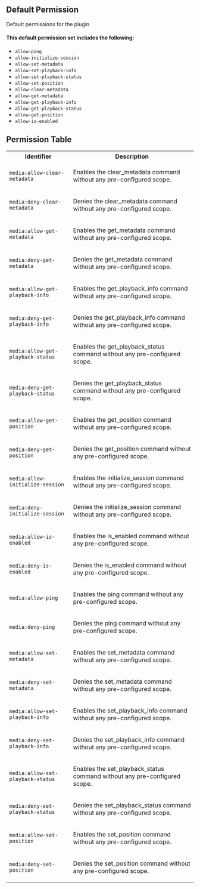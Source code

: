 ## Default Permission

Default permissions for the plugin

#### This default permission set includes the following:

- `allow-ping`
- `allow-initialize-session`
- `allow-set-metadata`
- `allow-set-playback-info`
- `allow-set-playback-status`
- `allow-set-position`
- `allow-clear-metadata`
- `allow-get-metadata`
- `allow-get-playback-info`
- `allow-get-playback-status`
- `allow-get-position`
- `allow-is-enabled`

## Permission Table

<table>
<tr>
<th>Identifier</th>
<th>Description</th>
</tr>


<tr>
<td>

`media:allow-clear-metadata`

</td>
<td>

Enables the clear_metadata command without any pre-configured scope.

</td>
</tr>

<tr>
<td>

`media:deny-clear-metadata`

</td>
<td>

Denies the clear_metadata command without any pre-configured scope.

</td>
</tr>

<tr>
<td>

`media:allow-get-metadata`

</td>
<td>

Enables the get_metadata command without any pre-configured scope.

</td>
</tr>

<tr>
<td>

`media:deny-get-metadata`

</td>
<td>

Denies the get_metadata command without any pre-configured scope.

</td>
</tr>

<tr>
<td>

`media:allow-get-playback-info`

</td>
<td>

Enables the get_playback_info command without any pre-configured scope.

</td>
</tr>

<tr>
<td>

`media:deny-get-playback-info`

</td>
<td>

Denies the get_playback_info command without any pre-configured scope.

</td>
</tr>

<tr>
<td>

`media:allow-get-playback-status`

</td>
<td>

Enables the get_playback_status command without any pre-configured scope.

</td>
</tr>

<tr>
<td>

`media:deny-get-playback-status`

</td>
<td>

Denies the get_playback_status command without any pre-configured scope.

</td>
</tr>

<tr>
<td>

`media:allow-get-position`

</td>
<td>

Enables the get_position command without any pre-configured scope.

</td>
</tr>

<tr>
<td>

`media:deny-get-position`

</td>
<td>

Denies the get_position command without any pre-configured scope.

</td>
</tr>

<tr>
<td>

`media:allow-initialize-session`

</td>
<td>

Enables the initialize_session command without any pre-configured scope.

</td>
</tr>

<tr>
<td>

`media:deny-initialize-session`

</td>
<td>

Denies the initialize_session command without any pre-configured scope.

</td>
</tr>

<tr>
<td>

`media:allow-is-enabled`

</td>
<td>

Enables the is_enabled command without any pre-configured scope.

</td>
</tr>

<tr>
<td>

`media:deny-is-enabled`

</td>
<td>

Denies the is_enabled command without any pre-configured scope.

</td>
</tr>

<tr>
<td>

`media:allow-ping`

</td>
<td>

Enables the ping command without any pre-configured scope.

</td>
</tr>

<tr>
<td>

`media:deny-ping`

</td>
<td>

Denies the ping command without any pre-configured scope.

</td>
</tr>

<tr>
<td>

`media:allow-set-metadata`

</td>
<td>

Enables the set_metadata command without any pre-configured scope.

</td>
</tr>

<tr>
<td>

`media:deny-set-metadata`

</td>
<td>

Denies the set_metadata command without any pre-configured scope.

</td>
</tr>

<tr>
<td>

`media:allow-set-playback-info`

</td>
<td>

Enables the set_playback_info command without any pre-configured scope.

</td>
</tr>

<tr>
<td>

`media:deny-set-playback-info`

</td>
<td>

Denies the set_playback_info command without any pre-configured scope.

</td>
</tr>

<tr>
<td>

`media:allow-set-playback-status`

</td>
<td>

Enables the set_playback_status command without any pre-configured scope.

</td>
</tr>

<tr>
<td>

`media:deny-set-playback-status`

</td>
<td>

Denies the set_playback_status command without any pre-configured scope.

</td>
</tr>

<tr>
<td>

`media:allow-set-position`

</td>
<td>

Enables the set_position command without any pre-configured scope.

</td>
</tr>

<tr>
<td>

`media:deny-set-position`

</td>
<td>

Denies the set_position command without any pre-configured scope.

</td>
</tr>
</table>
